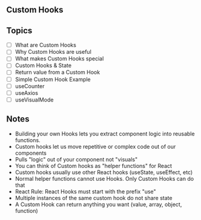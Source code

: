 ## Custom Hooks

## Topics
- [ ] What are Custom Hooks
- [ ] Why Custom Hooks are useful
- [ ] What makes Custom Hooks special
- [ ] Custom Hooks & State
- [ ] Return value from a Custom Hook
- [ ] Simple Custom Hook Example
- [ ] useCounter
- [ ] useAxios
- [ ] useVisualMode 

## Notes
* Building your own Hooks lets you extract component logic into reusable functions.
* Custom hooks let us move repetitive or complex code out of our components
* Pulls "logic" out of your component not "visuals"
* You can think of Custom hooks as "helper functions" for React
* Custom hooks usually use other React hooks (useState, useEffect, etc)
* Normal helper functions cannot use Hooks. Only Custom Hooks can do that
* React Rule: React Hooks must start with the prefix "use"
* Multiple instances of the same custom hook do not share state
* A Custom Hook can return anything you want (value, array, object, function)



 